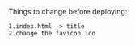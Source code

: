 Things to change before deploying:

    1.index.html -> title
    2.change the favicon.ico
    
    
    
